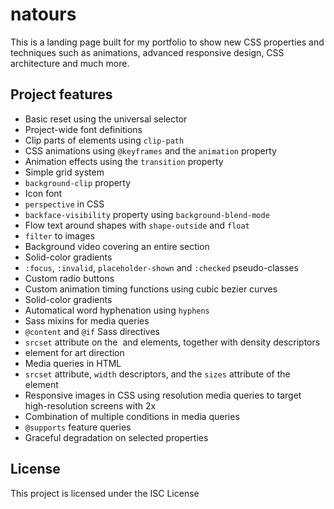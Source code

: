 # natours

This is a landing page built for my portfolio to show new CSS properties and techniques such as animations, advanced responsive design, CSS architecture and much more.

## Project features

- Basic reset using the universal selector
- Project-wide font definitions
- Clip parts of elements using `clip-path`
- CSS animations using `@keyframes` and the `animation` property
- Animation effects using the `transition` property
- Simple grid system
- `background-clip` property
- Icon font
- `perspective` in CSS
- `backface-visibility` property using `background-blend-mode`
- Flow text around shapes with `shape-outside` and `float`
- `filter` to images
- Background video covering an entire section
- Solid-color gradients
- `:focus`, `:invalid`, `placeholder-shown` and `:checked` pseudo-classes
- Custom radio buttons
- Custom animation timing functions using cubic bezier curves
- Solid-color gradients
- Automatical word hyphenation using `hyphens`
- Sass mixins for media queries
- `@content` and `@if` Sass directives
- `srcset` attribute on the <img> and <source> elements, together with density descriptors
- <picture> element for art direction
- Media queries in HTML
- `srcset` attribute, `width` descriptors, and the `sizes` attribute of the <img> element
- Responsive images in CSS using resolution media queries to target
high-resolution screens with 2x
- Combination of multiple conditions in media queries
- `@supports` feature queries
- Graceful degradation on selected properties

## License

This project is licensed under the ISC License
